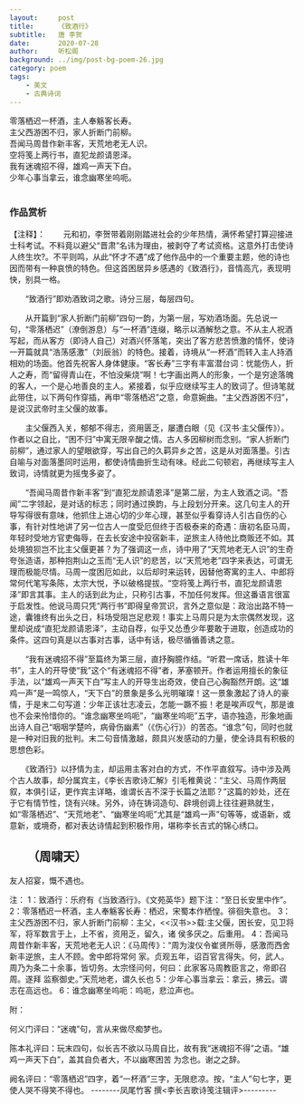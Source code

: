 ```yaml
---
layout:     post
title:      《致酒行》
subtitle:   唐 李贺
date:       2020-07-28
author:     听松阁
background: ../img/post-bg-poem-26.jpg
category: poem
tags:
    - 美文
    - 古典诗词
---
```


零落栖迟一杯酒，主人奉觞客长寿。<br>
主父西游困不归，家人折断门前柳。<br>
吾闻马周昔作新丰客，天荒地老无人识。<br>
空将笺上两行书，直犯龙颜请恩泽。<br>
我有迷魂招不得，雄鸡一声天下白。<br>
少年心事当拿云，谁念幽寒坐呜呃。<br>
<br>

### 作品赏析
【注释】：
　　元和初，李贺带着刚刚踏进社会的少年热情，满怀希望打算迎接进士科考试。不料竟以避父“晋肃”名讳为理由，被剥夺了考试资格。这意外打击使诗人终生坎?。不平则鸣，从此“怀才不遇”成了他作品中的一个重要主题，他的诗也因而带有一种哀愤的特色。但这首困居异乡感遇的《致酒行》，音情高亢，表现明快，别具一格。

　　“致酒行”即劝酒致词之歌。诗分三层，每层四句。

　　从开篇到“家人折断门前柳”四句一韵，为第一层，写劝酒场面。先总说一句，“零落栖迟”（潦倒游息）与“一杯酒”连缀，略示以酒解愁之意。不从主人祝酒写起，而从客方（即诗人自己）对酒兴怀落笔，突出了客方悲苦愤激的情怀，使诗一开篇就具“浩荡感激”（刘辰翁）的特色。接着，诗境从“一杯酒”而转入主人持酒相劝的场面。他首先祝客人身体健康。“客长寿”三字有丰富潜台词：忧能伤人，折人之寿，而“留得青山在，不怕没柴烧”啊！七字画出两人的形象，一个是穷途落魄的客人，一个是心地善良的主人。紧接着，似乎应继续写主人的致词了。但诗笔就此带住，以下两句作穿插，再申“零落栖迟”之意，命意婉曲。“主父西游困不归”，是说汉武帝时主父偃的故事。

　　主父偃西入关，郁郁不得志，资用匮乏，屡遭白眼（见《汉书·主父偃传》）。作者以之自比，“困不归”中寓无限辛酸之情。古人多因柳树而念别。“家人折断门前柳”，通过家人的望眼欲穿，写出自己的久羁异乡之苦，这是从对面落墨。引古自喻与对面落墨同时运用，都使诗情曲折生动有味。经此二句顿宕，再继续写主人致词，诗情就更为摇曳多姿了。

　　“吾闻马周昔作新丰客”到“直犯龙颜请恩泽”是第二层，为主人致酒之词。“吾闻”二字领起，是对话的标志；同时通过换韵，与上段划分开来。这几句主人的开导写得很有意味，他抓住上进心切的少年心理，甚至似乎看穿诗人引古自伤的心事，有针对性地讲了另一位古人一度受厄但终于否极泰来的奇遇：唐初名臣马周，年轻时受地方官吏侮辱，在去长安途中投宿新丰，逆旅主人待他比商贩还不如。其处境狼狈岂不比主父偃更甚？为了强调这一点，诗中用了“天荒地老无人识”的生奇夸张造语，那种抱荆山之玉而“无人识”的悲苦，以“天荒地老”四字来表达，可谓无理而极能尽情。马周一度困厄如此，以后却时来运转，因替他寄寓的主人、中郎将常何代笔写条陈，太宗大悦，予以破格提拔。“空将笺上两行书，直犯龙颜请恩泽”即言其事。主人的话到此为止，只称引古事，不加任何发挥。但这番语言很富于启发性。他说马周只凭“两行书”即得皇帝赏识，言外之意似是：政治出路不特一途，囊锥终有出头之日，科场受阻岂足悲观！事实上马周只是为太宗偶然发现，这里却说成“直犯龙颜请恩泽”，主动自荐，似乎又怂恿少年要敢于进取，创造成功的条件。这四句真是以古事对古事，话中有话，极尽循循善诱之意。

　　“我有迷魂招不得”至篇终为第三层，直抒胸臆作结。“听君一席话，胜读十年书”，主人的开导使“我”这个“有迷魂招不得”者，茅塞顿开。作者运用擅长的象征手法，以“雄鸡一声天下白”写主人的开导生出奇效，使自己心胸豁然开朗。这“雄鸡一声”是一鸣惊人，“天下白”的景象是多么光明璀璨！这一景象激起了诗人的豪情，于是末二句写道：少年正该壮志凌云，怎能一蹶不振！老是唉声叹气，那是谁也不会来怜惜你的。“谁念幽寒坐呜呃”，“幽寒坐呜呃”五字，语亦独造，形象地画出诗人自己“咽咽学楚吟，病骨伤幽素”（《伤心行》）的苦态。“谁念”句，同时也就是一种对旧我的批判。末二句音情激越，颇具兴发感动的力量，使全诗具有积极的思想色彩。

　　《致酒行》以抒情为主，却运用主客对白的方式，不作平直叙写。诗中涉及两个古人故事，却分属宾主，《李长吉歌诗汇解》引毛稚黄说：“主父、马周作两层叙，本俱引证，更作宾主详略，谁谓长吉不深于长篇之法耶？”这篇的妙处，还在于它有情节性，饶有兴味。另外，诗在铸词造句、辟境创调上往往避熟就生，如“零落栖迟”、“天荒地老”、“幽寒坐呜呃”尤其是“雄鸡一声”句等等，或语新，或意新，或境奇，都对表达诗情起到积极作用，堪称李长吉式的锦心绣口。

　　（周啸天）
----------------------------------------------
友人招宴，慨不遇也。

注：
1：致酒行：乐府有《当致酒行》。《文苑英华》题下注：“至日长安里中作”。
2：零落栖迟一杯酒，主人奉觞客长寿：栖迟，宋蜀本作栖惶。徘徊失意也。
3：主父西游困不归，家人折断门前柳：主父，<<汉书>>载:主父偃，困长安，见卫将军，将军数言于上，上不省，资用乏，留久，诸 侯多厌之。后重用。
4：吾闻马周昔作新丰客，天荒地老无人识：《马周传》：“周为浚仪令崔贤所辱，感激而西舍新丰逆旅，主人不顾。舍中郎将常何 家。贞观五年，诏百官言得失。何，武人。周乃为条二十余事，皆切务。太宗怪问何，何曰：此家客马周教臣言之，帝即召周。遂拜 监察御史。”天荒地老，谓久长也
5：少年心事当拿云：拿云，拂云。谓志在高远也。
6：谁念幽寒坐呜呃：呜呃，悲泣声也。

附：

何义门评曰：“迷魂”句，言从来做尽痴梦也。

陈本礼评曰：玩末四句，似长吉不欲以马周自比，故有我“迷魂招不得”之语。“雄鸡一声天下白”，盖其自负者大，不以幽寒困苦 为念也。谢之之辞。

阙名评曰：“零落栖迟”四字，着“一杯酒”三字，无限悲凉。按，“主人”句七字，更使人哭不得笑不得也。
--------凤尾竹客 撰<李长吉歌诗笺注辑评>---------
